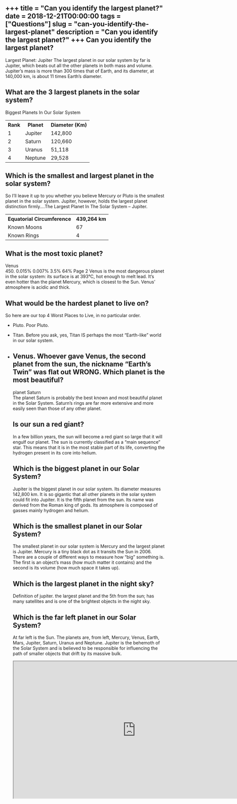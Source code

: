 +++
title = "Can you identify the largest planet?"
date = 2018-12-21T00:00:00
tags = ["Questions"]
slug = "can-you-identify-the-largest-planet"
description = "Can you identify the largest planet?"
+++
Can you identify the largest planet?
------------------------------------

Largest Planet: Jupiter The largest planet in our solar system by far is Jupiter, which beats out all the other planets in both mass and volume. Jupiter’s mass is more than 300 times that of Earth, and its diameter, at 140,000 km, is about 11 times Earth’s diameter.

What are the 3 largest planets in the solar system?
---------------------------------------------------

Biggest Planets In Our Solar System

<table><tr><th>Rank</th><th>﻿Planet</th><th>Diameter (Km)</th></tr><tr><td>1</td><td>Jupiter</td><td>142,800</td></tr><tr><td>2</td><td>Saturn</td><td>120,660</td></tr><tr><td>3</td><td>Uranus</td><td>51,118</td></tr><tr><td>4</td><td>Neptune</td><td>29,528</td></tr></table>

Which is the smallest and largest planet in the solar system?
-------------------------------------------------------------

So I’ll leave it up to you whether you believe Mercury or Pluto is the smallest planet in the solar system. Jupiter, however, holds the largest planet distinction firmly….The Largest Planet In The Solar System – Jupiter.

<table><tr><th>Equatorial Circumference</th><th>439,264 km</th></tr><tr><td>Known Moons</td><td>67</td></tr><tr><td>Known Rings</td><td>4</td></tr></table>

What is the most toxic planet?
------------------------------

Venus  
450\. 0.015% 0.007% 3.5% 64% Page 2 Venus is the most dangerous planet in the solar system: its surface is at 393°C, hot enough to melt lead. It’s even hotter than the planet Mercury, which is closest to the Sun. Venus’ atmosphere is acidic and thick.

What would be the hardest planet to live on?
--------------------------------------------

So here are our top 4 Worst Places to Live, in no particular order.

- Pluto. Poor Pluto.
- Titan. Before you ask, yes, Titan IS perhaps the most “Earth-like” world in our solar system.
- Venus. Whoever gave Venus, the second planet from the sun, the nickname “Earth’s Twin” was flat out WRONG. Which planet is the most beautiful?
    -----------------------------------
    
    planet Saturn  
    The planet Saturn is probably the best known and most beautiful planet in the Solar System. Saturn’s rings are far more extensive and more easily seen than those of any other planet.
    
    Is our sun a red giant?
    -----------------------
    
    In a few billion years, the sun will become a red giant so large that it will engulf our planet. The sun is currently classified as a “main sequence” star. This means that it is in the most stable part of its life, converting the hydrogen present in its core into helium.
    
    Which is the biggest planet in our Solar System?
    ------------------------------------------------
    
    Jupiter is the biggest planet in our solar system. Its diameter measures 142,800 km. It is so gigantic that all other planets in the solar system could fit into Jupiter. It is the fifth planet from the sun. Its name was derived from the Roman king of gods. Its atmosphere is composed of gasses mainly hydrogen and helium.
    
    Which is the smallest planet in our Solar System?
    -------------------------------------------------
    
    The smallest planet in our solar system is Mercury and the largest planet is Jupiter. Mercury is a tiny black dot as it transits the Sun in 2006. There are a couple of different ways to measure how “big” something is. The first is an object’s mass (how much matter it contains) and the second is its volume (how much space it takes up).
    
    Which is the largest planet in the night sky?
    ---------------------------------------------
    
    Definition of jupiter. the largest planet and the 5th from the sun; has many satellites and is one of the brightest objects in the night sky.
    
    Which is the far left planet in our Solar System?
    -------------------------------------------------
    
    At far left is the Sun. The planets are, from left, Mercury, Venus, Earth, Mars, Jupiter, Saturn, Uranus and Neptune. Jupiter is the behemoth of the Solar System and is believed to be responsible for influencing the path of smaller objects that drift by its massive bulk.
    
    <iframe allow="accelerometer; autoplay; clipboard-write; encrypted-media; gyroscope; picture-in-picture" allowfullscreen="" class="__youtube_prefs__  epyt-is-override  no-lazyload" data-no-lazy="1" data-origheight="433" data-origwidth="770" data-skipgform_ajax_framebjll="" height="433" id="_ytid_42185" loading="lazy" src="https://www.youtube.com/embed/xxgbejUE5Sg?enablejsapi=1&autoplay=0&cc_load_policy=0&cc_lang_pref=&iv_load_policy=1&loop=0&modestbranding=0&rel=1&fs=1&playsinline=0&autohide=2&theme=dark&color=red&controls=1&" title="YouTube player" width="770"></iframe>